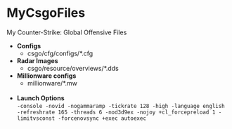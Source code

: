 # MyCsgoFiles

My Counter-Strike: Global Offensive Files

* __Configs__
  * csgo/cfg/configs/*.cfg
* __Radar Images__
  * csgo/resource/overviews/*.dds
* __Millionware configs__
  * millionware/*.mw
  <br/><br/>
* __Launch Options__<br/>
`-console -novid -nogammaramp -tickrate 128 -high -language english -refreshrate 165 -threads 6 -nod3d9ex -nojoy +cl_forcepreload 1 -limitvsconst -forcenovsync +exec autoexec`

